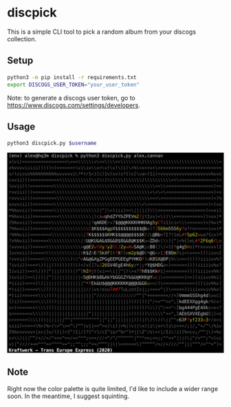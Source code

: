 # discpick

This is a simple CLI tool to pick a random album from your discogs collection.

## Setup

```bash
python3 -m pip install -r requirements.txt
export DISCOGS_USER_TOKEN="your_user_token"
```

Note: to generate a discogs user token, go to https://www.discogs.com/settings/developers.

## Usage

```bash
python3 discpick.py $username
```

![image](example.png)

## Note

Right now the color palette is quite limited, I'd like to include a wider range soon. In the meantime, I suggest squinting.